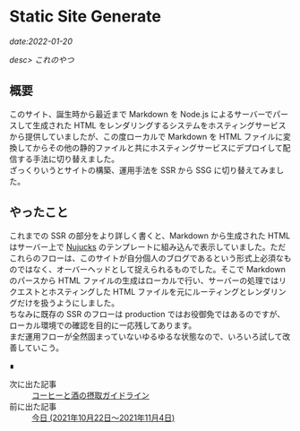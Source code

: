 # Static Site Generate

*date:2022-01-20*

*desc> これのやつ*

## 概要
このサイト、誕生時から最近まで Markdown を Node.js によるサーバーでパースして生成された HTML をレンダリングするシステムをホスティングサービスから提供していましたが、この度ローカルで Markdown を HTML ファイルに変換してからその他の静的ファイルと共にホスティングサービスにデプロイして配信する手法に切り替えました。  
ざっくりいうとサイトの構築、運用手法を SSR から SSG に切り替えてみました。

## やったこと
これまでの SSR の部分をより詳しく書くと、Markdown から生成された HTML はサーバー上で [Nujucks](https://mozilla.github.io/nunjucks/) のテンプレートに組み込んで表示していました。ただこれらのフローは、このサイトが自分個人のブログであるという形式上必須なものではなく、オーバーヘッドとして捉えられるものでした。そこで Markdown のパースから HTML ファイルの生成はローカルで行い、サーバーの処理ではリクエストとホスティングした HTML ファイルを元にルーティングとレンダリングだけを扱うようにしました。  
ちなみに既存の SSR のフローは production ではお役御免ではあるのですが、ローカル環境での確認を目的に一応残してあります。  
まだ運用フローが全然固まっていないゆるゆるな状態なので、いろいろ試して改善していこう。
<footer class="post-footer">&#8718;</footer><nav class="post-recent"><dl><dt>次に出た記事</dt><dd><a href="intake-guideline">コーヒーと酒の摂取ガイドライン</a></dd><dt>前に出た記事</dt><dd><a href="20211022">今日 (2021年10月22日〜2021年11月4日)</a></dd></dl></nav>
